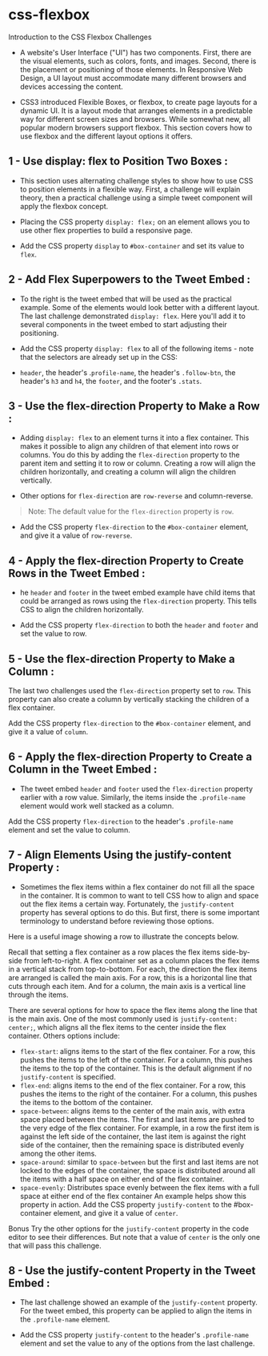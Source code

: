 # css-flexbox

Introduction to the CSS Flexbox Challenges

- A website's User Interface ("UI") has two components. First, there are the visual elements, such as colors, fonts, and images. Second, there is the placement or positioning of those elements. In Responsive Web Design, a UI layout must accommodate many different browsers and devices accessing the content.

- CSS3 introduced Flexible Boxes, or flexbox, to create page layouts for a dynamic UI. It is a layout mode that arranges elements in a predictable way for different screen sizes and browsers. While somewhat new, all popular modern browsers support flexbox. This section covers how to use flexbox and the different layout options it offers.

## 1 - Use display: flex to Position Two Boxes :

- This section uses alternating challenge styles to show how to use CSS to position elements in a flexible way. First, a challenge will explain theory, then a practical challenge using a simple tweet component will apply the flexbox concept.

- Placing the CSS property `display: flex;` on an element allows you to use other flex properties to build a responsive page.

- Add the CSS property `display` to `#box-container` and set its value to `flex`.

## 2 - Add Flex Superpowers to the Tweet Embed :

- To the right is the tweet embed that will be used as the practical example. Some of the elements would look better with a different layout. The last challenge demonstrated `display: flex`. Here you'll add it to several components in the tweet embed to start adjusting their positioning.

- Add the CSS property `display: flex` to all of the following items - note that the selectors are already set up in the CSS:

- `header`, the header's .`profile-name`, the header's `.follow-btn`, the header's `h3` and `h4`, the `footer`, and the footer's `.stats`.

## 3 - Use the flex-direction Property to Make a Row :

- Adding `display: flex` to an element turns it into a flex container. This makes it possible to align any children of that element into rows or columns. You do this by adding the `flex-direction` property to the parent item and setting it to row or column. Creating a row will align the children horizontally, and creating a column will align the children vertically.

- Other options for `flex-direction` are `row-reverse` and column-reverse.

> Note: The default value for the `flex-direction` property is `row`.

- Add the CSS property `flex-direction` to the `#box-container` element, and give it a value of `row-reverse`.

## 4 - Apply the flex-direction Property to Create Rows in the Tweet Embed :

- he `header` and `footer` in the tweet embed example have child items that could be arranged as rows using the `flex-direction` property. This tells CSS to align the children horizontally.

- Add the CSS property `flex-direction` to both the `header` and `footer` and set the value to row.

## 5 - Use the flex-direction Property to Make a Column :

The last two challenges used the `flex-direction` property set to `row`. This property can also create a column by vertically stacking the children of a flex container.

Add the CSS property `flex-direction` to the `#box-container` element, and give it a value of `column`.

## 6 - Apply the flex-direction Property to Create a Column in the Tweet Embed :

- The tweet embed `header` and `footer` used the `flex-direction` property earlier with a row value. Similarly, the items inside the `.profile-name` element would work well stacked as a column.

Add the CSS property `flex-direction` to the header's `.profile-name` element and set the value to column.

## 7 - Align Elements Using the justify-content Property :

- Sometimes the flex items within a flex container do not fill all the space in the container. It is common to want to tell CSS how to align and space out the flex items a certain way. Fortunately, the `justify-content` property has several options to do this. But first, there is some important terminology to understand before reviewing those options.

Here is a useful image showing a row to illustrate the concepts below.

Recall that setting a flex container as a row places the flex items side-by-side from left-to-right. A flex container set as a column places the flex items in a vertical stack from top-to-bottom. For each, the direction the flex items are arranged is called the main axis. For a row, this is a horizontal line that cuts through each item. And for a column, the main axis is a vertical line through the items.

There are several options for how to space the flex items along the line that is the main axis. One of the most commonly used is `justify-content: center;`, which aligns all the flex items to the center inside the flex container. Others options include:

- `flex-start`: aligns items to the start of the flex container. For a row, this pushes the items to the left of the container. For a column, this pushes the items to the top of the container. This is the default alignment if no `justify-content` is specified.
- `flex-end`: aligns items to the end of the flex container. For a row, this pushes the items to the right of the container. For a column, this pushes the items to the bottom of the container.
- `space-between`: aligns items to the center of the main axis, with extra space placed between the items. The first and last items are pushed to the very edge of the flex container. For example, in a row the first item is against the left side of the container, the last item is against the right side of the container, then the remaining space is distributed evenly among the other items.
- `space-around`: similar to `space-between` but the first and last items are not locked to the edges of the container, the space is distributed around all the items with a half space on either end of the flex container.
- `space-evenly`: Distributes space evenly between the flex items with a full space at either end of the flex container
  An example helps show this property in action. Add the CSS property `justify-content` to the #box-container element, and give it a value of `center`.

Bonus
Try the other options for the `justify-content` property in the code editor to see their differences. But note that a value of `center` is the only one that will pass this challenge.

## 8 - Use the justify-content Property in the Tweet Embed :

- The last challenge showed an example of the `justify-content` property. For the tweet embed, this property can be applied to align the items in the `.profile-name` element.

- Add the CSS property `justify-content` to the header's `.profile-name` element and set the value to any of the options from the last challenge.

